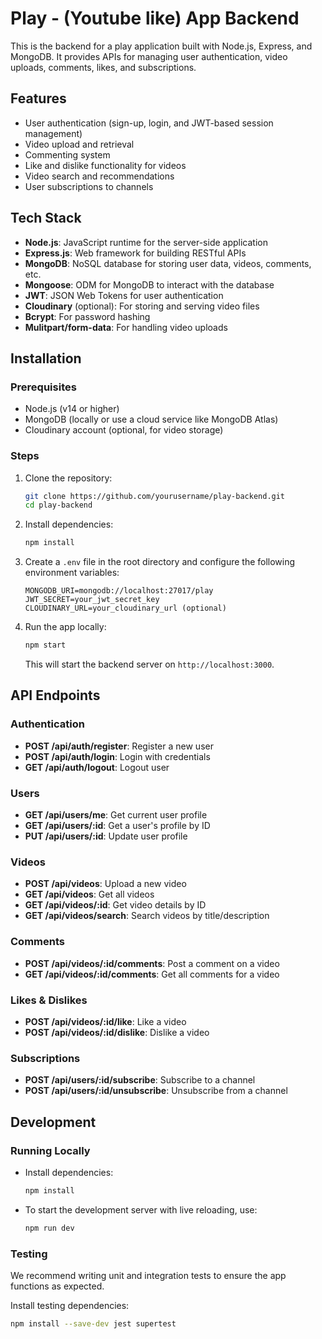 # Play - (Youtube like) App Backend

This is the backend for a play application built with Node.js, Express, and MongoDB. It provides APIs for managing user authentication, video uploads, comments, likes, and subscriptions.

## Features

- User authentication (sign-up, login, and JWT-based session management)
- Video upload and retrieval
- Commenting system
- Like and dislike functionality for videos
- Video search and recommendations
- User subscriptions to channels

## Tech Stack

- **Node.js**: JavaScript runtime for the server-side application
- **Express.js**: Web framework for building RESTful APIs
- **MongoDB**: NoSQL database for storing user data, videos, comments, etc.
- **Mongoose**: ODM for MongoDB to interact with the database
- **JWT**: JSON Web Tokens for user authentication
- **Cloudinary** (optional): For storing and serving video files
- **Bcrypt**: For password hashing
- **Mulitpart/form-data**: For handling video uploads

## Installation

### Prerequisites

- Node.js (v14 or higher)
- MongoDB (locally or use a cloud service like MongoDB Atlas)
- Cloudinary account (optional, for video storage)

### Steps

1. Clone the repository:
    ```bash
    git clone https://github.com/yourusername/play-backend.git
    cd play-backend
    ```

2. Install dependencies:
    ```bash
    npm install
    ```

3. Create a `.env` file in the root directory and configure the following environment variables:

    ```
    MONGODB_URI=mongodb://localhost:27017/play
    JWT_SECRET=your_jwt_secret_key
    CLOUDINARY_URL=your_cloudinary_url (optional)
    ```

4. Run the app locally:
    ```bash
    npm start
    ```

    This will start the backend server on `http://localhost:3000`.

## API Endpoints

### Authentication

- **POST /api/auth/register**: Register a new user
- **POST /api/auth/login**: Login with credentials
- **GET /api/auth/logout**: Logout user

### Users

- **GET /api/users/me**: Get current user profile
- **GET /api/users/:id**: Get a user's profile by ID
- **PUT /api/users/:id**: Update user profile

### Videos

- **POST /api/videos**: Upload a new video
- **GET /api/videos**: Get all videos
- **GET /api/videos/:id**: Get video details by ID
- **GET /api/videos/search**: Search videos by title/description

### Comments

- **POST /api/videos/:id/comments**: Post a comment on a video
- **GET /api/videos/:id/comments**: Get all comments for a video

### Likes & Dislikes

- **POST /api/videos/:id/like**: Like a video
- **POST /api/videos/:id/dislike**: Dislike a video

### Subscriptions

- **POST /api/users/:id/subscribe**: Subscribe to a channel
- **POST /api/users/:id/unsubscribe**: Unsubscribe from a channel

## Development

### Running Locally

- Install dependencies:
    ```bash
    npm install
    ```

- To start the development server with live reloading, use:
    ```bash
    npm run dev
    ```

### Testing

We recommend writing unit and integration tests to ensure the app functions as expected.

Install testing dependencies:
```bash
npm install --save-dev jest supertest
